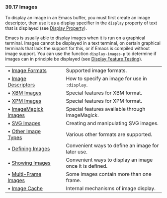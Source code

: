 

### 39.17 Images

To display an image in an Emacs buffer, you must first create an image descriptor, then use it as a display specifier in the `display` property of text that is displayed (see [Display Property](Display-Property.html)).

Emacs is usually able to display images when it is run on a graphical terminal. Images cannot be displayed in a text terminal, on certain graphical terminals that lack the support for this, or if Emacs is compiled without image support. You can use the function `display-images-p` to determine if images can in principle be displayed (see [Display Feature Testing](Display-Feature-Testing.html)).

|                                                     |    |                                                         |
| :-------------------------------------------------- | -- | :------------------------------------------------------ |
| • [Image Formats](Image-Formats.html)               |    | Supported image formats.                                |
| • [Image Descriptors](Image-Descriptors.html)       |    | How to specify an image for use in `:display`.          |
| • [XBM Images](XBM-Images.html)                     |    | Special features for XBM format.                        |
| • [XPM Images](XPM-Images.html)                     |    | Special features for XPM format.                        |
| • [ImageMagick Images](ImageMagick-Images.html)     |    | Special features available through ImageMagick.         |
| • [SVG Images](SVG-Images.html)                     |    | Creating and manipulating SVG images.                   |
| • [Other Image Types](Other-Image-Types.html)       |    | Various other formats are supported.                    |
| • [Defining Images](Defining-Images.html)           |    | Convenient ways to define an image for later use.       |
| • [Showing Images](Showing-Images.html)             |    | Convenient ways to display an image once it is defined. |
| • [Multi-Frame Images](Multi_002dFrame-Images.html) |    | Some images contain more than one frame.                |
| • [Image Cache](Image-Cache.html)                   |    | Internal mechanisms of image display.                   |
